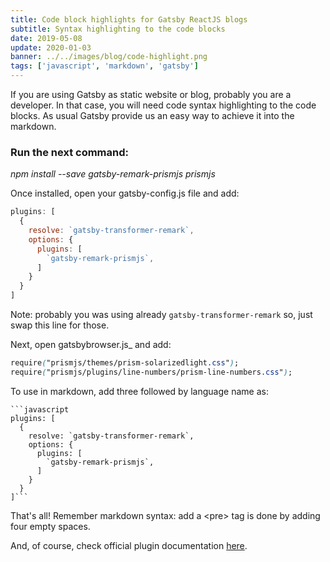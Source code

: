 ```yaml
---
title: Code block highlights for Gatsby ReactJS blogs
subtitle: Syntax highlighting to the code blocks
date: 2019-05-08
update: 2020-01-03
banner: ../../images/blog/code-highlight.png
tags: ['javascript', 'markdown', 'gatsby']
---
```


If you are using Gatsby as static website or blog, probably you are a developer. In that case, you will need code syntax highlighting to the code blocks. As usual Gatsby provide us an easy way to achieve it into the markdown.

### Run the next command:
*npm install --save gatsby-remark-prismjs prismjs*

Once installed, open your gatsby-config.js file and add:

```javascript
plugins: [
  {
    resolve: `gatsby-transformer-remark`,
    options: {
      plugins: [
        `gatsby-remark-prismjs`,
      ]
    }
  }
]
```

Note: probably you was using already `gatsby-transformer-remark` so, just swap this line for those.

Next, open gatsbybrowser.js_ and add:

```css
require("prismjs/themes/prism-solarizedlight.css");
require("prismjs/plugins/line-numbers/prism-line-numbers.css");
````

To use in markdown, add three followed by language name as:


```text
```javascript
plugins: [
  {
    resolve: `gatsby-transformer-remark`,
    options: {
      plugins: [
        `gatsby-remark-prismjs`,
      ]
    }
  }
]```
```


That's all! Remember markdown syntax: add a &lt;pre> tag is done by adding four empty spaces.

And, of course, check official plugin documentation [here](https://www.gatsbyjs.org/packages/gatsby-remark-prismjs/ "Gatsby PrismJS plugin").